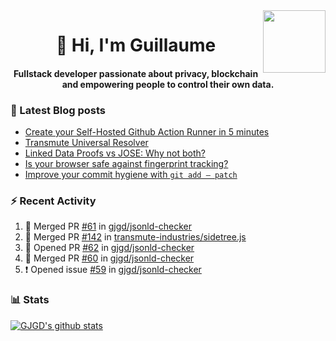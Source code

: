 <img align='right' src='https://user-images.githubusercontent.com/5713670/87202985-820dcb80-c2b6-11ea-9f56-7ec461c497c3.gif' width='100"'>

<h1 align="center">👋 Hi, I'm Guillaume</h1>
<h4 align="center">Fullstack developer passionate about privacy, blockchain and empowering people to control their own data.

### 📝 Latest Blog posts

<!-- BLOG-POST-LIST:START -->
- [Create your Self-Hosted Github Action Runner in 5 minutes](https://medium.com/@gjgd/create-your-self-hosted-github-action-runner-in-5-minutes-a9eff615edc4?source=rss-35e0d58bf235------2)
- [Transmute Universal Resolver](https://medium.com/transmute-techtalk/transmute-universal-resolver-b6c8509858f?source=rss-35e0d58bf235------2)
- [Linked Data Proofs vs JOSE: Why not both?](https://medium.com/transmute-techtalk/linked-data-proofs-vs-jose-why-not-both-1594393418cc?source=rss-35e0d58bf235------2)
- [Is your browser safe against fingerprint tracking?](https://medium.com/@gjgd/is-your-browser-safe-against-fingerprint-tracking-6126952b805b?source=rss-35e0d58bf235------2)
- [Improve your commit hygiene with `git add — patch`](https://medium.com/transmute-techtalk/improve-your-commit-hygiene-with-git-add-patch-3b7dd9c117c4?source=rss-35e0d58bf235------2)
<!-- BLOG-POST-LIST:END -->

### :zap: Recent Activity

<!--START_SECTION:activity-->
1. 🎉 Merged PR [#61](https://github.com/gjgd/jsonld-checker/pull/61) in [gjgd/jsonld-checker](https://github.com/gjgd/jsonld-checker)
2. 🎉 Merged PR [#142](https://github.com/transmute-industries/sidetree.js/pull/142) in [transmute-industries/sidetree.js](https://github.com/transmute-industries/sidetree.js)
3. 💪 Opened PR [#62](https://github.com/gjgd/jsonld-checker/pull/62) in [gjgd/jsonld-checker](https://github.com/gjgd/jsonld-checker)
4. 🎉 Merged PR [#60](https://github.com/gjgd/jsonld-checker/pull/60) in [gjgd/jsonld-checker](https://github.com/gjgd/jsonld-checker)
5. ❗️ Opened issue [#59](https://github.com/gjgd/jsonld-checker/issues/59) in [gjgd/jsonld-checker](https://github.com/gjgd/jsonld-checker)
<!--END_SECTION:activity-->

### 📊 Stats

[![GJGD's github stats](https://github-readme-stats.vercel.app/api?username=gjgd&count_private=true&show_icons=true&custom_title=My%20Github%20Stats)](https://github.com/anuraghazra/github-readme-stats)
